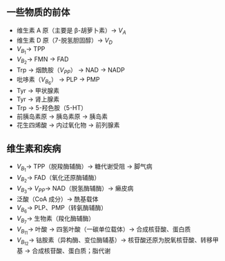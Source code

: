 ## 一些物质的前体

- 维生素 A 原（主要是 β-胡萝卜素）$\rightarrow$ $V_{A}$
- 维生素 D 原（7-脱氢胆固醇）$\rightarrow$ $V_{D}$
- ${V_{B_{1}}} \rightarrow$ TPP
- ${V_{B_{2}}} \rightarrow$ FMN $\rightarrow$ FAD
- Trp $\rightarrow$ 烟酰胺（$V_{PP}$） $\rightarrow$ NAD $\rightarrow$ NADP
- 吡哆素（$V_{B_{6}}$） $\rightarrow$ PLP $\rightarrow$ PMP
- Tyr $\rightarrow$ 甲状腺素
- Tyr $\rightarrow$ 肾上腺素
- Trp $\rightarrow$  5-羟色胺（5-HT）
- 前胰岛素原 $\rightarrow$ 胰岛素原 $\rightarrow$ 胰岛素
- 花生四烯酸 $\rightarrow$ 内过氧化物 $\rightarrow$ 前列腺素

## 维生素和疾病

- ${V_{B_{1}}} \rightarrow$ TPP（脱羧酶辅酶）$\rightarrow$ 糖代谢受阻 $\rightarrow$ 脚气病
- ${V_{B_{2}}} \rightarrow$ FAD（氧化还原酶辅酶）
- ${V_{B_{3}}} \rightarrow$ ${V_{PP}} \rightarrow$ NAD（脱氢酶辅酶）$\rightarrow$ 癞皮病
- 泛酸（CoA 成分）$\rightarrow$ 酰基载体
- ${V_{B_{6}}} \rightarrow$ PLP、PMP（转氨酶辅酶）
- ${V_{B_{7}}} \rightarrow$ 生物素（羧化酶辅酶）
- ${V_{B_{11}}} \rightarrow$ 叶酸 $\rightarrow$ 四氢叶酸（一碳单位载体）$\rightarrow$ 合成核苷酸、蛋白质
- ${V_{B_{12}}} \rightarrow$ 钴胺素（异构酶、变位酶辅基）$\rightarrow$ 核苷酸还原为脱氧核苷酸、转移甲基 $\rightarrow$ 合成核苷酸、蛋白质；脂代谢
